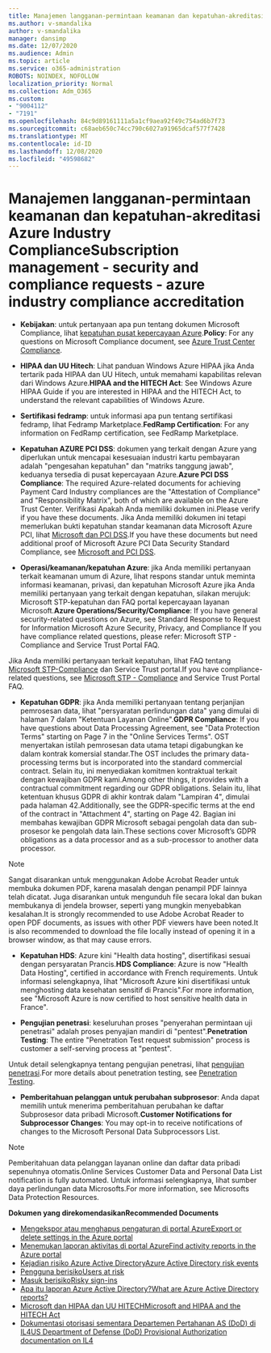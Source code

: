 ```yaml
---
title: Manajemen langganan-permintaan keamanan dan kepatuhan-akreditasi Azure Industry Compliance
ms.author: v-smandalika
author: v-smandalika
manager: dansimp
ms.date: 12/07/2020
ms.audience: Admin
ms.topic: article
ms.service: o365-administration
ROBOTS: NOINDEX, NOFOLLOW
localization_priority: Normal
ms.collection: Adm_O365
ms.custom:
- "9004112"
- "7191"
ms.openlocfilehash: 84c9d89161111a5a1cf9aea92f49c754ad6b7f73
ms.sourcegitcommit: c68aeb650c74cc790c6027a91965dcaf577f7428
ms.translationtype: MT
ms.contentlocale: id-ID
ms.lasthandoff: 12/08/2020
ms.locfileid: "49598682"
---
```

# <a name="subscription-management---security-and-compliance-requests---azure-industry-compliance-accreditation"></a><span data-ttu-id="b77ff-102">Manajemen langganan-permintaan keamanan dan kepatuhan-akreditasi Azure Industry Compliance</span><span class="sxs-lookup"><span data-stu-id="b77ff-102">Subscription management - security and compliance requests - azure industry compliance accreditation</span></span>

- <span data-ttu-id="b77ff-103">**Kebijakan**: untuk pertanyaan apa pun tentang dokumen Microsoft Compliance, lihat [kepatuhan pusat kepercayaan Azure](https://docs.microsoft.com/compliance/regulatory/offering-SOC).</span><span class="sxs-lookup"><span data-stu-id="b77ff-103">**Policy**: For any questions on Microsoft Compliance document, see [Azure Trust Center Compliance](https://docs.microsoft.com/compliance/regulatory/offering-SOC).</span></span>

- <span data-ttu-id="b77ff-104">**HIPAA dan UU Hitech**: Lihat panduan Windows Azure HIPAA jika Anda tertarik pada HIPAA dan UU Hitech, untuk memahami kapabilitas relevan dari Windows Azure.</span><span class="sxs-lookup"><span data-stu-id="b77ff-104">**HIPAA and the HITECH Act**: See Windows Azure HIPAA Guide if you are interested in HIPAA and the HITECH Act, to understand the relevant capabilities of Windows Azure.</span></span>

- <span data-ttu-id="b77ff-105">**Sertifikasi fedramp**: untuk informasi apa pun tentang sertifikasi fedramp, lihat Fedramp Marketplace.</span><span class="sxs-lookup"><span data-stu-id="b77ff-105">**FedRamp Certification**: For any information on FedRamp certification, see FedRamp Marketplace.</span></span>

- <span data-ttu-id="b77ff-106">**Kepatuhan AZURE PCI DSS**: dokumen yang terkait dengan Azure yang diperlukan untuk mencapai kesesuaian industri kartu pembayaran adalah "pengesahan kepatuhan" dan "matriks tanggung jawab", keduanya tersedia di pusat kepercayaan Azure.</span><span class="sxs-lookup"><span data-stu-id="b77ff-106">**Azure PCI DSS Compliance**: The required Azure-related documents for achieving Payment Card Industry compliances are the "Attestation of Compliance" and "Responsibility Matrix", both of which are available on the Azure Trust Center.</span></span> <span data-ttu-id="b77ff-107">Verifikasi Apakah Anda memiliki dokumen ini.</span><span class="sxs-lookup"><span data-stu-id="b77ff-107">Please verify if you have these documents.</span></span> <span data-ttu-id="b77ff-108">Jika Anda memiliki dokumen ini tetapi memerlukan bukti kepatuhan standar keamanan data Microsoft Azure PCI, lihat [Microsoft dan PCI DSS](https://docs.microsoft.com/compliance/regulatory/offering-PCI-DSS).</span><span class="sxs-lookup"><span data-stu-id="b77ff-108">If you have these documents but need additional proof of Microsoft Azure PCI Data Security Standard Compliance, see [Microsoft and PCI DSS](https://docs.microsoft.com/compliance/regulatory/offering-PCI-DSS).</span></span>

- <span data-ttu-id="b77ff-109">**Operasi/keamanan/kepatuhan Azure**: jika Anda memiliki pertanyaan terkait keamanan umum di Azure, lihat respons standar untuk meminta informasi keamanan, privasi, dan kepatuhan Microsoft Azure jika Anda memiliki pertanyaan yang terkait dengan kepatuhan, silakan merujuk: Microsoft STP-kepatuhan dan FAQ portal kepercayaan layanan Microsoft.</span><span class="sxs-lookup"><span data-stu-id="b77ff-109">**Azure Operations/Security/Compliance**: If you have general security-related questions on Azure, see Standard Response to Request for Information Microsoft Azure Security, Privacy, and Compliance If you have compliance related questions, please refer: Microsoft STP - Compliance and Service Trust Portal FAQ.</span></span>

<span data-ttu-id="b77ff-110">Jika Anda memiliki pertanyaan terkait kepatuhan, lihat FAQ tentang [Microsoft STP-Compliance](https://www.microsoft.com/trust-center/compliance/compliance-overview) dan Service Trust portal.</span><span class="sxs-lookup"><span data-stu-id="b77ff-110">If you have compliance-related questions, see [Microsoft STP - Compliance](https://www.microsoft.com/trust-center/compliance/compliance-overview) and Service Trust Portal FAQ.</span></span>

- <span data-ttu-id="b77ff-111">**Kepatuhan GDPR**: jika Anda memiliki pertanyaan tentang perjanjian pemrosesan data, lihat "persyaratan perlindungan data" yang dimulai di halaman 7 dalam "Ketentuan Layanan Online".</span><span class="sxs-lookup"><span data-stu-id="b77ff-111">**GDPR Compliance**: If you have questions about Data Processing Agreement, see "Data Protection Terms" starting on Page 7 in the "Online Services Terms".</span></span> <span data-ttu-id="b77ff-112">OST menyertakan istilah pemrosesan data utama tetapi digabungkan ke dalam kontrak komersial standar.</span><span class="sxs-lookup"><span data-stu-id="b77ff-112">The OST includes the primary data-processing terms but is incorporated into the standard commercial contract.</span></span> <span data-ttu-id="b77ff-113">Selain itu, ini menyediakan komitmen kontraktual terkait dengan kewajiban GDPR kami.</span><span class="sxs-lookup"><span data-stu-id="b77ff-113">Among other things, it provides with a contractual commitment regarding our GDPR obligations.</span></span> <span data-ttu-id="b77ff-114">Selain itu, lihat ketentuan khusus GDPR di akhir kontrak dalam "Lampiran 4", dimulai pada halaman 42.</span><span class="sxs-lookup"><span data-stu-id="b77ff-114">Additionally, see the GDPR-specific terms at the end of the contract in "Attachment 4", starting on Page 42.</span></span> <span data-ttu-id="b77ff-115">Bagian ini membahas kewajiban GDPR Microsoft sebagai pengolah data dan sub-prosesor ke pengolah data lain.</span><span class="sxs-lookup"><span data-stu-id="b77ff-115">These sections cover Microsoft’s GDPR obligations as a data processor and as a sub-processor to another data processor.</span></span>

> [!NOTE]
> <span data-ttu-id="b77ff-116">Sangat disarankan untuk menggunakan Adobe Acrobat Reader untuk membuka dokumen PDF, karena masalah dengan penampil PDF lainnya telah dicatat. Juga disarankan untuk mengunduh file secara lokal dan bukan membukanya di jendela browser, seperti yang mungkin menyebabkan kesalahan.</span><span class="sxs-lookup"><span data-stu-id="b77ff-116">It is strongly recommended to use Adobe Acrobat Reader to open PDF documents, as issues with other PDF viewers have been noted.It is also recommended to download the file locally instead of opening it in a browser window, as that may cause errors.</span></span>

- <span data-ttu-id="b77ff-117">**Kepatuhan HDS**: Azure kini "Health data hosting", disertifikasi sesuai dengan persyaratan Prancis.</span><span class="sxs-lookup"><span data-stu-id="b77ff-117">**HDS Compliance**: Azure is now "Health Data Hosting", certified in accordance with French requirements.</span></span> <span data-ttu-id="b77ff-118">Untuk informasi selengkapnya, lihat "Microsoft Azure kini disertifikasi untuk menghosting data kesehatan sensitif di Prancis".</span><span class="sxs-lookup"><span data-stu-id="b77ff-118">For more information, see "Microsoft Azure is now certified to host sensitive health data in France".</span></span>

- <span data-ttu-id="b77ff-119">**Pengujian penetrasi**: keseluruhan proses "penyerahan permintaan uji penetrasi" adalah proses penyajian mandiri di "pentest".</span><span class="sxs-lookup"><span data-stu-id="b77ff-119">**Penetration Testing**: The entire "Penetration Test request submission" process is customer a self-serving process at "pentest".</span></span>

<span data-ttu-id="b77ff-120">Untuk detail selengkapnya tentang pengujian penetrasi, lihat [pengujian penetrasi](https://docs.microsoft.com/azure/security/fundamentals/pen-testing).</span><span class="sxs-lookup"><span data-stu-id="b77ff-120">For more details about penetration testing, see [Penetration Testing](https://docs.microsoft.com/azure/security/fundamentals/pen-testing).</span></span>

- <span data-ttu-id="b77ff-121">**Pemberitahuan pelanggan untuk perubahan subprosesor**: Anda dapat memilih untuk menerima pemberitahuan perubahan ke daftar Subprosesor data pribadi Microsoft.</span><span class="sxs-lookup"><span data-stu-id="b77ff-121">**Customer Notifications for Subprocessor Changes**: You may opt-in to receive notifications of changes to the Microsoft Personal Data Subprocessors List.</span></span>

> [!NOTE]
> <span data-ttu-id="b77ff-122">Pemberitahuan data pelanggan layanan online dan daftar data pribadi sepenuhnya otomatis.</span><span class="sxs-lookup"><span data-stu-id="b77ff-122">Online Services Customer Data and Personal Data List notification is fully automated.</span></span> <span data-ttu-id="b77ff-123">Untuk informasi selengkapnya, lihat sumber daya perlindungan data Microsofts.</span><span class="sxs-lookup"><span data-stu-id="b77ff-123">For more information, see Microsofts Data Protection Resources.</span></span>

<span data-ttu-id="b77ff-124">**Dokumen yang direkomendasikan**</span><span class="sxs-lookup"><span data-stu-id="b77ff-124">**Recommended Documents**</span></span>

- [<span data-ttu-id="b77ff-125">Mengekspor atau menghapus pengaturan di portal Azure</span><span class="sxs-lookup"><span data-stu-id="b77ff-125">Export or delete settings in the Azure portal</span></span>](https://docs.microsoft.com/azure/azure-portal/set-preferences)
- [<span data-ttu-id="b77ff-126">Menemukan laporan aktivitas di portal Azure</span><span class="sxs-lookup"><span data-stu-id="b77ff-126">Find activity reports in the Azure portal</span></span>](https://docs.microsoft.com/azure/active-directory/reports-monitoring/howto-find-activity-reports)
- [<span data-ttu-id="b77ff-127">Kejadian risiko Azure Active Directory</span><span class="sxs-lookup"><span data-stu-id="b77ff-127">Azure Active Directory risk events</span></span>](https://docs.microsoft.com/azure/active-directory/identity-protection/overview-identity-protection)
- [<span data-ttu-id="b77ff-128">Pengguna berisiko</span><span class="sxs-lookup"><span data-stu-id="b77ff-128">Users at risk</span></span>](https://docs.microsoft.com/azure/active-directory/identity-protection/overview-identity-protection)
- [<span data-ttu-id="b77ff-129">Masuk berisiko</span><span class="sxs-lookup"><span data-stu-id="b77ff-129">Risky sign-ins</span></span>](https://docs.microsoft.com/azure/active-directory/identity-protection/overview-identity-protection)
- [<span data-ttu-id="b77ff-130">Apa itu laporan Azure Active Directory?</span><span class="sxs-lookup"><span data-stu-id="b77ff-130">What are Azure Active Directory reports?</span></span>](https://docs.microsoft.com/azure/active-directory/reports-monitoring/overview-reports)
- [<span data-ttu-id="b77ff-131">Microsoft dan HIPAA dan UU HITECH</span><span class="sxs-lookup"><span data-stu-id="b77ff-131">Microsoft and HIPAA and the HITECH Act</span></span>](https://docs.microsoft.com/compliance/regulatory/offering-hipaa-hitech)
- [<span data-ttu-id="b77ff-132">Dokumentasi otorisasi sementara Departemen Pertahanan AS (DoD) di IL4</span><span class="sxs-lookup"><span data-stu-id="b77ff-132">US Department of Defense (DoD) Provisional Authorization documentation on IL4</span></span>](https://docs.microsoft.com/compliance/regulatory/offering-DoD-DISA-L2-L4-L5)













